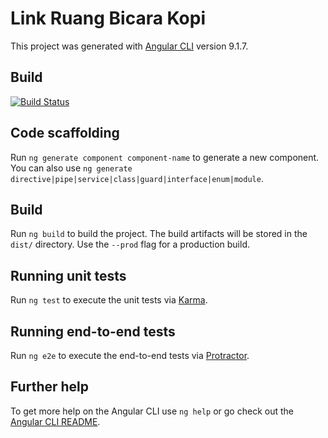 # Link Ruang Bicara Kopi

This project was generated with [Angular CLI](https://github.com/angular/angular-cli) version 9.1.7.

## Build

[![Build Status](https://travis-ci.com/januridp/link.ruangbicaracoffee.com.svg?branch=master)](https://travis-ci.com/januridp/link.ruangbicaracoffee.com)

## Code scaffolding

Run `ng generate component component-name` to generate a new component. You can also use `ng generate directive|pipe|service|class|guard|interface|enum|module`.

## Build

Run `ng build` to build the project. The build artifacts will be stored in the `dist/` directory. Use the `--prod` flag for a production build.

## Running unit tests

Run `ng test` to execute the unit tests via [Karma](https://karma-runner.github.io).

## Running end-to-end tests

Run `ng e2e` to execute the end-to-end tests via [Protractor](http://www.protractortest.org/).

## Further help

To get more help on the Angular CLI use `ng help` or go check out the [Angular CLI README](https://github.com/angular/angular-cli/blob/master/README.md).
